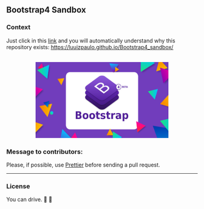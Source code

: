 ## Bootstrap4 Sandbox

### Context 
Just click in this [link](https://luuizpaulo.github.io/Bootstrap4_sandbox/) and you will 
automatically understand why this repository exists: 
https://luuizpaulo.github.io/Bootstrap4_sandbox/

<p align="center"> 
  <br>
  <img src="bootstrap4.jpg" alt="Check all the effects possible with Bootstrap 4" width='350' height='200'>
  <br>
</p>

### Message to contributors:
Please, if possible, use [Prettier](https://prettier.io/) before sending a pull request.
___
### License
You can drive. :blue_car: :car: 
